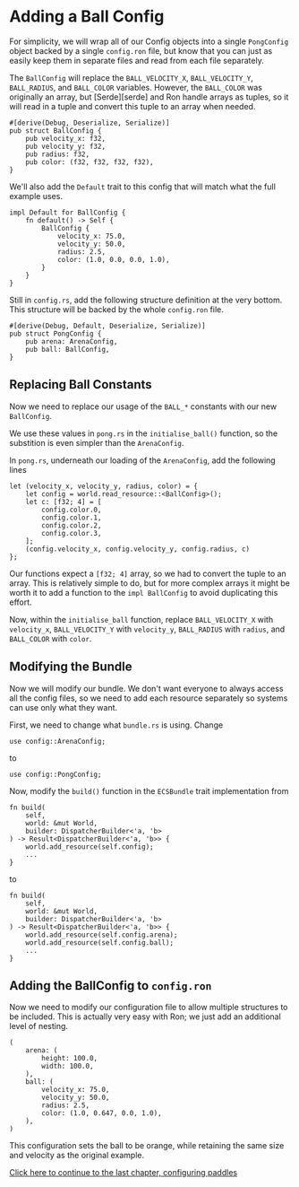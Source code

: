 # Adding a Ball Config
For simplicity, we will wrap all of our Config objects into a single `PongConfig` object backed by a single 
`config.ron` file, but know that you can just as easily keep them in separate files and read from each file 
separately.

The `BallConfig` will replace the `BALL_VELOCITY_X`, `BALL_VELOCITY_Y`, `BALL_RADIUS`, and `BALL_COLOR` 
variables. However, the `BALL_COLOR` was originally an array, but [Serde][serde] and Ron handle arrays as 
tuples, so it will read in a tuple and convert this tuple to an array when needed.
```rust,ignore
#[derive(Debug, Deserialize, Serialize)]
pub struct BallConfig {
    pub velocity_x: f32,
    pub velocity_y: f32,
    pub radius: f32,
    pub color: (f32, f32, f32, f32),
}
```

We'll also add the `Default` trait to this config that will match what the full example uses.
```rust,ignore
impl Default for BallConfig {
    fn default() -> Self {
        BallConfig {
            velocity_x: 75.0,
            velocity_y: 50.0,
            radius: 2.5,
            color: (1.0, 0.0, 0.0, 1.0),
        }
    }
}
```

Still in `config.rs`, add the following structure definition at the very bottom. This structure will be 
backed by the whole `config.ron` file.
```rust,ignore
#[derive(Debug, Default, Deserialize, Serialize)]
pub struct PongConfig {
    pub arena: ArenaConfig,
    pub ball: BallConfig,
}
```

## Replacing Ball Constants 
Now we need to replace our usage of the `BALL_*` constants with our new `BallConfig`. 

We use these values in `pong.rs` in the `initialise_ball()` function, so the substition is even simpler than 
the `ArenaConfig`.

In `pong.rs`, underneath our loading of the `ArenaConfig`, add the following lines
```rust,ignore
let (velocity_x, velocity_y, radius, color) = {
    let config = world.read_resource::<BallConfig>();
    let c: [f32; 4] = [
        config.color.0,
        config.color.1,
        config.color.2,
        config.color.3,
    ];
    (config.velocity_x, config.velocity_y, config.radius, c)
};
```
Our functions expect a `[f32; 4]` array, so we had to convert the tuple to an array. This is relatively 
simple to do, but for more complex arrays it might be worth it to add a function to the `impl BallConfig` to 
avoid duplicating this effort.

Now, within the `initialise_ball` function, replace `BALL_VELOCITY_X` with `velocity_x`, `BALL_VELOCITY_Y` 
with `velocity_y`, `BALL_RADIUS` with `radius`, and `BALL_COLOR` with `color`.

## Modifying the Bundle
Now we will modify our bundle. We don't want everyone to always access all the config files, so we need to 
add each resource separately so systems can use only what they want.

First, we need to change what `bundle.rs` is using. Change
```rust, ignore
use config::ArenaConfig;
```
to 
```rust,ignore
use config::PongConfig;
```

Now, modify the `build()` function in the `ECSBundle` trait implementation from
```rust, ignore
fn build(
    self,
    world: &mut World,
    builder: DispatcherBuilder<'a, 'b>
) -> Result<DispatcherBuilder<'a, 'b>> {
    world.add_resource(self.config);
    ...
}
```
to
```rust, ignore
fn build(
    self,
    world: &mut World,
    builder: DispatcherBuilder<'a, 'b>
) -> Result<DispatcherBuilder<'a, 'b>> {
    world.add_resource(self.config.arena);
    world.add_resource(self.config.ball);
    ...
}
```
## Adding the BallConfig to `config.ron`
Now we need to modify our configuration file to allow multiple structures to be included. This is actually 
very easy with Ron; we just add an additional level of nesting.
```ignore
(
    arena: (
        height: 100.0,
        width: 100.0,
    ),
    ball: (
        velocity_x: 75.0,
        velocity_y: 50.0,
        radius: 2.5,
        color: (1.0, 0.647, 0.0, 1.0),
    ),
)
```
This configuration sets the ball to be orange, while retaining the same size and velocity as the original 
example.

[Click here to continue to the last chapter, configuring paddles][2]

[2]: ./appendices/a_config_files/paddle_configs.html
